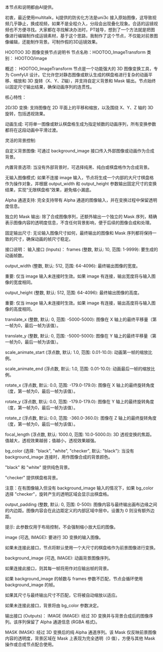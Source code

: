 本节点和说明都由AI提供。

初衷，最近使用multitalk，kj提供的防劣化方法是uni3c 接入原始图像，这导致视频几乎静止，换成视频，如果不是全程介入，分段会出现叠化现象。合适的运镜视频也不方便寻找。大家都在寻找解决办法时，PT娃导，想到了一个方法就是把图像进行编辑制作成运镜素材，基于这个思路，我制作了这个节点，不仅能对前景图像编辑，还能制作背景。可制作假的3D运镜效果。

HOOTOO 3D 图像变换节点说明书
节点名称：HOOTOO_ImageTransform
类别： HOOTOO/image

概述：
HOOTOO_ImageTransform 节点是一个功能强大的 3D 图像变换工具，专为 ComfyUI 设计。它允许您对静态图像或默认生成的棋盘格进行复杂的动画平移、缩放和 3D 旋转（X、Y、Z轴），并支持自定义背景和 Mask 输出。节点始终以固定尺寸输出结果，确保动画序列的连贯性。

核心特性：

2D/3D 变换: 支持图像在 2D 平面上的平移和缩放，以及围绕 X、Y、Z 轴的 3D 旋转，包括透视效果。

动画生成: 可将单一图像或默认棋盘格生成为指定帧数的动画序列，所有变换参数都将在这段动画中平滑过渡。

灵活的背景控制:

自定义背景图像: 可通过 background_image 接口传入外部图像或动画作为合成背景。

内置背景选项: 当没有外部背景时，可选择纯黑、纯白或棋盘格作为合成背景。

无输入图像模式: 如果不连接 image 输入，节点将生成一个内部的大尺寸棋盘格作为操作对象，并根据 output_width 和 output_height 参数输出固定尺寸的变换结果，实现“无限棋盘格”效果，避免缩小漏底。

Alpha 通道支持: 完全支持带有 Alpha 通道的图像输入，并在变换过程中保留透明度信息。

独立的 Mask 输出: 除了合成图像序列，还额外输出一个独立的 Mask 序列，精确表示图像内容的透明度信息，不含任何背景影响，便于后续的图像合成和处理。

固定输出尺寸: 无论输入图像尺寸如何，最终输出的图像和 Mask 序列都将保持一致的尺寸，确保动画的帧尺寸稳定。

接口说明：
输入接口 (Inputs)：
frames (整数, 默认: 10, 范围: 1-9999): 要生成的动画帧数。

output_width (整数, 默认: 512, 范围: 64-4096): 最终输出图像的宽度。

重要: 仅当 image 输入未连接时生效。如果 image 有连接，输出宽度将与输入图像的宽度相同。

output_height (整数, 默认: 512, 范围: 64-4096): 最终输出图像的高度。

重要: 仅当 image 输入未连接时生效。如果 image 有连接，输出高度将与输入图像的高度相同。

translate_x (整数, 默认: 0, 范围: -5000-5000): 图像在 X 轴上的最终平移量（第一帧为0，最后一帧为该值）。

translate_y (整数, 默认: 0, 范围: -5000-5000): 图像在 Y 轴上的最终平移量（第一帧为0，最后一帧为该值）。

scale_animate_start (浮点数, 默认: 1.0, 范围: 0.01-10.0): 动画第一帧的缩放比例。

scale_animate_end (浮点数, 默认: 1.0, 范围: 0.01-10.0): 动画最后一帧的缩放比例。

rotate_x (浮点数, 默认: 0.0, 范围: -179.0-179.0): 图像在 X 轴上的最终旋转角度（度，第一帧为0，最后一帧为该值）。

rotate_y (浮点数, 默认: 0.0, 范围: -179.0-179.0): 图像在 Y 轴上的最终旋转角度（度，第一帧为0，最后一帧为该值）。

rotate_z (浮点数, 默认: 0.0, 范围: -360.0-360.0): 图像在 Z 轴上的最终旋转角度（度，第一帧为0，最后一帧为该值）。

focal_length (浮点数, 默认: 1000.0, 范围: 10.0-5000.0): 3D 透视变换的焦距。值越大，透视效果越弱；值越小，透视效果越强。

bg_color (选择: "black", "white", "checker", 默认: "black"): 当没有 background_image 连接时，用作图像合成的背景颜色。

"black" 和 "white" 提供纯色背景。

"checker" 提供棋盘格背景。

注意：在有图像输入但没有 background_image 输入的情况下，如果 bg_color 选择 "checker"，旋转产生的透明区域会显示出棋盘格。

output_padding (整数, 默认: 0, 范围: 0-500): 图像内容与最终输出画布边缘之间的内边距。图像内容会在此边距定义的内部区域中居中。设置为 0 则没有额外边距。

提示: 此参数仅用于布局控制，不会强制缩小放大后的图像。

image (可选, IMAGE): 要进行 3D 变换的输入图像。

如果未连接此接口，节点将默认使用一个大尺寸的棋盘格作为前景图像进行变换。

background_image (可选, IMAGE): 动画背景图像序列。

如果连接此接口，则其每一帧将用作对应输出帧的背景。

如果 background_image 的帧数与 frames 参数不匹配，节点会循环使用 background_image 的帧。

如果其尺寸与最终输出尺寸不匹配，它将被自动缩放以适应。

如果未连接此接口，背景将由 bg_color 参数决定。

输出接口 (Outputs)：
IMAGE (IMAGE): 经过 3D 变换并与背景合成后的图像序列。该序列保留了 Alpha 通道信息 (RGBA 格式)。

MASK (MASK): 经过 3D 变换后的纯 Alpha 通道序列。该 Mask 仅反映前景图像内容的透明度，背景区域在 Mask 上表现为完全透明（0 值），方便与其他 Mask 操作或合成节点配合使用。